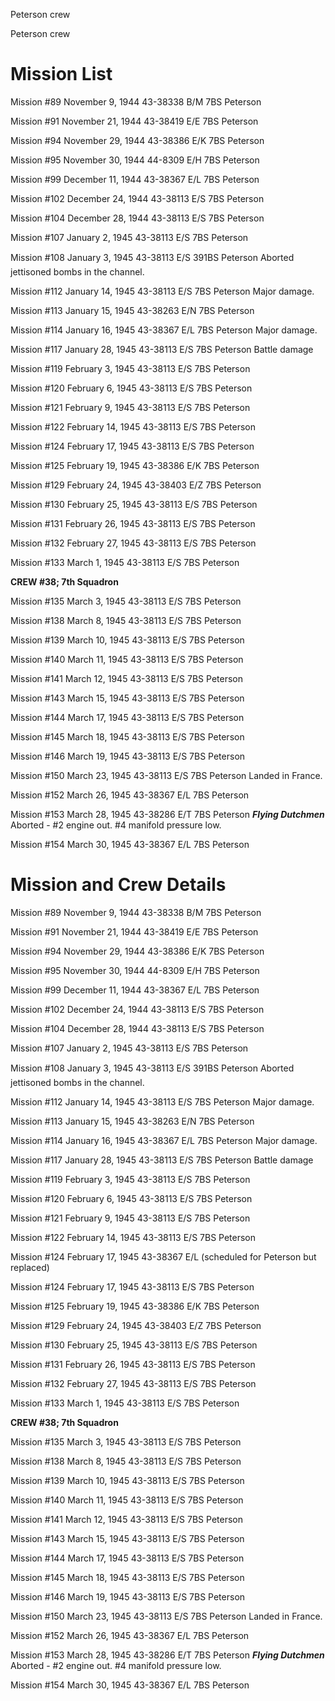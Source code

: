 





Peterson crew






 




Peterson crew

# Mission List

Mission #89 November 9, 1944 43-38338 B/M 7BS Peterson

Mission #91 November 21, 1944 43-38419 E/E 7BS Peterson

Mission #94 November 29, 1944 43-38386 E/K 7BS Peterson

Mission #95 November 30, 1944 44-8309 E/H 7BS Peterson

Mission #99 December 11, 1944 43-38367 E/L 7BS Peterson

Mission #102 December 24, 1944 43-38113 E/S 7BS Peterson

Mission #104 December 28, 1944 43-38113 E/S 7BS Peterson

Mission #107 January 2, 1945 43-38113 E/S 7BS Peterson

Mission #108 January 3, 1945 43-38113 E/S 391BS
Peterson Aborted  jettisoned bombs
in the channel.

Mission #112 January 14, 1945 43-38113 E/S 7BS
Peterson Major damage.

Mission #113 January 15, 1945 43-38263 E/N 7BS Peterson

Mission #114 January 16, 1945 43-38367 E/L 7BS
Peterson Major damage.

Mission #117 January 28, 1945 43-38113 E/S 7BS
Peterson Battle damage

Mission #119 February 3, 1945 43-38113 E/S 7BS Peterson

Mission #120 February 6, 1945 43-38113 E/S 7BS Peterson

Mission #121 February 9, 1945 43-38113 E/S 7BS Peterson

Mission #122 February 14, 1945 43-38113 E/S 7BS Peterson

Mission #124 February 17, 1945 43-38113 E/S 7BS Peterson

Mission #125 February 19, 1945 43-38386 E/K 7BS Peterson

Mission #129 February 24, 1945 43-38403 E/Z 7BS Peterson

Mission #130 February 25, 1945 43-38113 E/S 7BS Peterson

Mission #131 February 26, 1945 43-38113 E/S 7BS Peterson

Mission #132 February 27, 1945 43-38113 E/S 7BS Peterson

Mission #133 March 1, 1945 43-38113 E/S 7BS Peterson

**CREW #38; 7th Squadron**

Mission #135 March 3, 1945 43-38113 E/S 7BS Peterson

Mission #138 March 8, 1945 43-38113 E/S 7BS Peterson

Mission #139 March 10, 1945 43-38113 E/S 7BS Peterson

Mission #140 March 11, 1945 43-38113 E/S 7BS Peterson

Mission #141 March 12, 1945 43-38113 E/S 7BS Peterson

Mission #143 March 15, 1945 43-38113 E/S 7BS Peterson

Mission #144 March 17, 1945 43-38113 E/S 7BS Peterson

Mission #145 March 18, 1945 43-38113 E/S 7BS Peterson

Mission #146 March 19, 1945 43-38113 E/S 7BS Peterson

Mission #150 March 23, 1945 43-38113 E/S 7BS
Peterson
Landed in France.

Mission #152 March 26, 1945 43-38367 E/L 7BS Peterson

Mission #153 March 28, 1945 43-38286 E/T 7BS Peterson ***Flying
Dutchmen***
Aborted \- #2 engine out. #4 manifold pressure low.

Mission #154 March 30, 1945 43-38367 E/L 7BS Peterson

# Mission and Crew Details

Mission #89 November 9, 1944 43-38338 B/M 7BS Peterson

Mission #91 November 21, 1944 43-38419 E/E 7BS Peterson

Mission #94 November 29, 1944 43-38386 E/K 7BS Peterson

Mission #95 November 30, 1944 44-8309 E/H 7BS Peterson

Mission #99 December 11, 1944 43-38367 E/L 7BS Peterson

Mission #102 December 24, 1944 43-38113 E/S 7BS Peterson

Mission #104 December 28, 1944 43-38113 E/S 7BS Peterson

Mission #107 January 2, 1945 43-38113 E/S 7BS Peterson

Mission #108 January 3, 1945 43-38113 E/S 391BS
Peterson Aborted  jettisoned bombs
in the channel.

Mission #112 January 14, 1945 43-38113 E/S 7BS
Peterson Major damage.

Mission #113 January 15, 1945 43-38263 E/N 7BS Peterson

Mission #114 January 16, 1945 43-38367 E/L 7BS
Peterson Major damage.

Mission #117 January 28, 1945 43-38113 E/S 7BS
Peterson Battle damage

Mission #119 February 3, 1945 43-38113 E/S 7BS Peterson

Mission #120 February 6, 1945 43-38113 E/S 7BS Peterson

Mission #121 February 9, 1945 43-38113 E/S 7BS Peterson

Mission #122 February 14, 1945 43-38113 E/S 7BS Peterson

Mission #124 February 17, 1945 43-38367 E/L (scheduled for
Peterson but replaced)

Mission #124 February 17, 1945 43-38113 E/S 7BS Peterson

Mission #125 February 19, 1945 43-38386 E/K 7BS Peterson

Mission #129 February 24, 1945 43-38403 E/Z 7BS Peterson

Mission #130 February 25, 1945 43-38113 E/S 7BS Peterson

Mission #131 February 26, 1945 43-38113 E/S 7BS Peterson

Mission #132 February 27, 1945 43-38113 E/S 7BS Peterson

Mission #133 March 1, 1945 43-38113 E/S 7BS Peterson

**CREW #38; 7th Squadron**

Mission #135 March 3, 1945 43-38113 E/S 7BS Peterson

Mission #138 March 8, 1945 43-38113 E/S 7BS Peterson

Mission #139 March 10, 1945 43-38113 E/S 7BS Peterson

Mission #140 March 11, 1945 43-38113 E/S 7BS Peterson

Mission #141 March 12, 1945 43-38113 E/S 7BS Peterson

Mission #143 March 15, 1945 43-38113 E/S 7BS Peterson

Mission #144 March 17, 1945 43-38113 E/S 7BS Peterson

Mission #145 March 18, 1945 43-38113 E/S 7BS Peterson

Mission #146 March 19, 1945 43-38113 E/S 7BS Peterson

Mission #150 March 23, 1945 43-38113 E/S 7BS
Peterson
Landed in France.

Mission #152 March 26, 1945 43-38367 E/L 7BS Peterson

Mission #153 March 28, 1945 43-38286 E/T 7BS Peterson ***Flying
Dutchmen***
Aborted \- #2 engine out. #4 manifold pressure low.

Mission #154 March 30, 1945 43-38367 E/L 7BS Peterson




